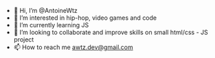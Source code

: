 - 👋 Hi, I’m @AntoineWtz
- 👀 I’m interested in hip-hop, video games and code
- 🌱 I’m currently learning JS
- 💞️ I’m looking to collaborate and improve skills on small html/css - JS project
- 📫 How to reach me awtz.dev@gmail.com

<!---
AntoineWtz/AntoineWtz is a ✨ special ✨ repository because its `README.md` (this file) appears on your GitHub profile.
You can click the Preview link to take a look at your changes.
--->
